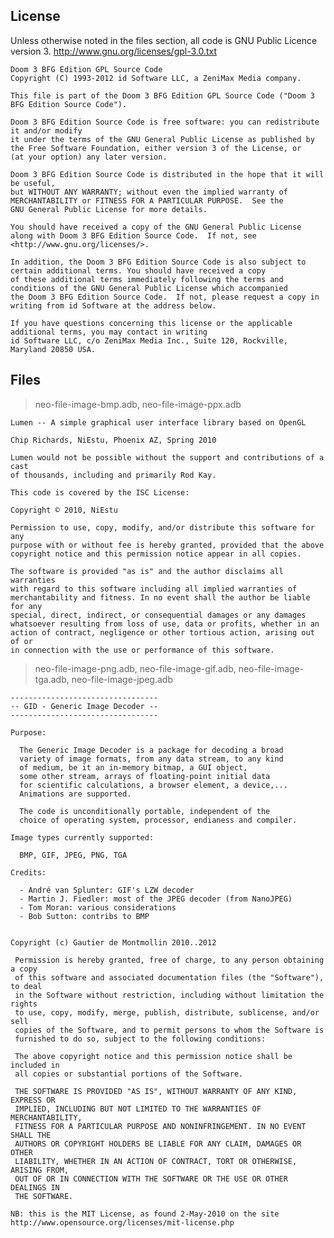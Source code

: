 License
-------
Unless otherwise noted in the files section, all code is GNU Public Licence version 3.
http://www.gnu.org/licenses/gpl-3.0.txt

    Doom 3 BFG Edition GPL Source Code
    Copyright (C) 1993-2012 id Software LLC, a ZeniMax Media company. 

    This file is part of the Doom 3 BFG Edition GPL Source Code ("Doom 3 BFG Edition Source Code").  

    Doom 3 BFG Edition Source Code is free software: you can redistribute it and/or modify
    it under the terms of the GNU General Public License as published by
    the Free Software Foundation, either version 3 of the License, or
    (at your option) any later version.

    Doom 3 BFG Edition Source Code is distributed in the hope that it will be useful,
    but WITHOUT ANY WARRANTY; without even the implied warranty of
    MERCHANTABILITY or FITNESS FOR A PARTICULAR PURPOSE.  See the
    GNU General Public License for more details.

    You should have received a copy of the GNU General Public License
    along with Doom 3 BFG Edition Source Code.  If not, see <http://www.gnu.org/licenses/>.

    In addition, the Doom 3 BFG Edition Source Code is also subject to certain additional terms. You should have received a copy
    of these additional terms immediately following the terms and conditions of the GNU General Public License which accompanied
    the Doom 3 BFG Edition Source Code.  If not, please request a copy in writing from id Software at the address below.

    If you have questions concerning this license or the applicable additional terms, you may contact in writing
    id Software LLC, c/o ZeniMax Media Inc., Suite 120, Rockville, Maryland 20850 USA.

Files
-----

> neo-file-image-bmp.adb, neo-file-image-ppx.adb

    Lumen -- A simple graphical user interface library based on OpenGL

    Chip Richards, NiEstu, Phoenix AZ, Spring 2010

    Lumen would not be possible without the support and contributions of a cast
    of thousands, including and primarily Rod Kay.

    This code is covered by the ISC License:

    Copyright © 2010, NiEstu

    Permission to use, copy, modify, and/or distribute this software for any
    purpose with or without fee is hereby granted, provided that the above
    copyright notice and this permission notice appear in all copies.

    The software is provided "as is" and the author disclaims all warranties
    with regard to this software including all implied warranties of
    merchantability and fitness. In no event shall the author be liable for any
    special, direct, indirect, or consequential damages or any damages
    whatsoever resulting from loss of use, data or profits, whether in an
    action of contract, negligence or other tortious action, arising out of or
    in connection with the use or performance of this software.

> neo-file-image-png.adb, neo-file-image-gif.adb, neo-file-image-tga.adb, neo-file-image-jpeg.adb

    ---------------------------------
    -- GID - Generic Image Decoder --
    ---------------------------------

    Purpose:

      The Generic Image Decoder is a package for decoding a broad
      variety of image formats, from any data stream, to any kind
      of medium, be it an in-memory bitmap, a GUI object,
      some other stream, arrays of floating-point initial data
      for scientific calculations, a browser element, a device,...
      Animations are supported.

      The code is unconditionally portable, independent of the
      choice of operating system, processor, endianess and compiler.

    Image types currently supported:

      BMP, GIF, JPEG, PNG, TGA

    Credits:

      - André van Splunter: GIF's LZW decoder
      - Martin J. Fiedler: most of the JPEG decoder (from NanoJPEG)
      - Tom Moran: various considerations
      - Bob Sutton: contribs to BMP


    Copyright (c) Gautier de Montmollin 2010..2012

     Permission is hereby granted, free of charge, to any person obtaining a copy
     of this software and associated documentation files (the "Software"), to deal
     in the Software without restriction, including without limitation the rights
     to use, copy, modify, merge, publish, distribute, sublicense, and/or sell
     copies of the Software, and to permit persons to whom the Software is
     furnished to do so, subject to the following conditions:

     The above copyright notice and this permission notice shall be included in
     all copies or substantial portions of the Software.

     THE SOFTWARE IS PROVIDED "AS IS", WITHOUT WARRANTY OF ANY KIND, EXPRESS OR
     IMPLIED, INCLUDING BUT NOT LIMITED TO THE WARRANTIES OF MERCHANTABILITY,
     FITNESS FOR A PARTICULAR PURPOSE AND NONINFRINGEMENT. IN NO EVENT SHALL THE
     AUTHORS OR COPYRIGHT HOLDERS BE LIABLE FOR ANY CLAIM, DAMAGES OR OTHER
     LIABILITY, WHETHER IN AN ACTION OF CONTRACT, TORT OR OTHERWISE, ARISING FROM,
     OUT OF OR IN CONNECTION WITH THE SOFTWARE OR THE USE OR OTHER DEALINGS IN
     THE SOFTWARE.

    NB: this is the MIT License, as found 2-May-2010 on the site
    http://www.opensource.org/licenses/mit-license.php